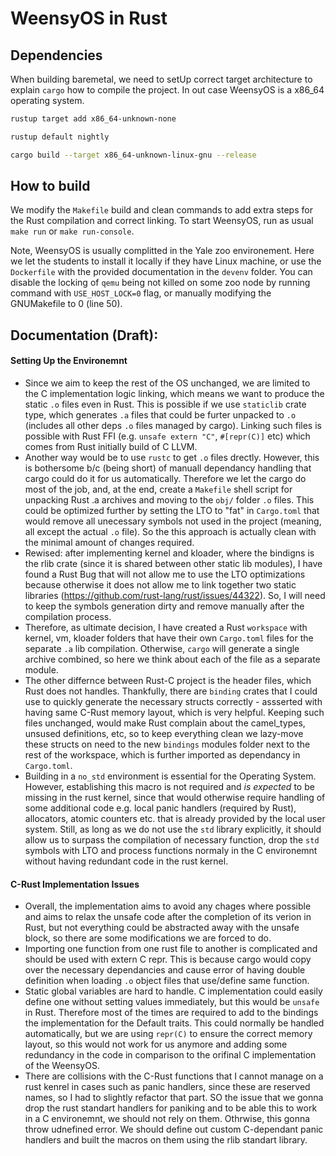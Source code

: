 # WeensyOS in Rust

## Dependencies

When building baremetal, we need to setUp correct target architecture to explain `cargo` how to compile the project. In out case WeensyOS is a x86_64 operating system.

```bash
rustup target add x86_64-unknown-none
```

```bash
rustup default nightly
```

```bash
cargo build --target x86_64-unknown-linux-gnu --release
```

## How to build

We modify the `Makefile` build and clean commands to add extra steps for the Rust compilation and correct linking. To start WeensyOS, run as usual `make run` or `make run-console`.

Note, WeensyOS is usually complitted in the Yale zoo environement. Here we let the students to install it locally if they have Linux machine, or use the `Dockerfile` with the provided documentation in the `devenv` folder. You can disable the locking of `qemu` being not killed on some zoo node by running command with `USE_HOST_LOCK=0` flag, or manually modifying the GNUMakefile to 0 (line 50).

## Documentation (Draft):

#### Setting Up the Environemnt

- Since we aim to keep the rest of the OS unchanged, we are limited to the C implementation logic linking, which means we want to produce the static `.o` files even in Rust. This is possible if we use `staticlib` crate type, which generates `.a` files that could be furter unpacked to `.o` (includes all other deps `.o` files managed by cargo). Linking such files is possible with Rust FFI (e.g. `unsafe extern "C"`, `#[repr(C)]` etc) which comes from Rust initially build of C LLVM.
- Another way would be to use `rustc` to get `.o` files drectly. However, this is bothersome b/c (being short) of manuall dependancy handling that cargo could do it for us automatically. Therefore we let the cargo do most of the job, and, at the end, create a `Makefile` shell script for unpacking Rust .a archives and moving to the `obj/` folder `.o` files. This could be optimized further by setting the LTO to "fat" in `Cargo.toml` that would remove all unecessary symbols not used in the project (meaning, all except the actual `.o` file). So the this approach is actually clean with the minimal amount of changes required.
- Rewised: after implementing kernel and kloader, where the bindigns is the rlib crate (since it is shared between other static lib modules), I have found a Rust Bug that will not allow me to use the LTO optimizations because otherwise it does not allow me to link together two static libraries (https://github.com/rust-lang/rust/issues/44322). So, I will need to keep the symbols generation dirty and remove manually after the compilation process. 
- Therefore, as ultimate decision, I have created a Rust `workspace` with kernel, vm, kloader folders that have their own `Cargo.toml` files for the separate `.a` lib compilation. Otherwise, `cargo` will generate a single archive combined, so here we think about each of the file as a separate module.
- The other differnce between Rust-C project is the header files, which Rust does not handles. Thankfully, there are `binding` crates that I could use to quickly generate the necessary structs correctly - assserted with having same C-Rust memory layout, which is very helpful. Keeping such files unchanged, would make Rust complain about the camel_types, unsused definitions, etc, so to keep everything clean we lazy-move these structs on need to the new `bindings` modules folder next to the rest of the workspace, which is further imported as dependancy in `Cargo.toml`. 
- Building in a `no_std` environment is essential for the Operating System. However, establishing this macro is not required and *is expected* to be missing in the rust kernel, since that would otherwise require handling of some additional code e.g. local panic handlers (required by Rust), allocators, atomic counters etc. that is already provided by the local user system. Still, as long as we do not use the `std` library explicitly, it should allow us to surpass the compilation of necessary function, drop the `std` symbols with LTO and process functions normaly in the C environemnt without having redundant code in the rust kernel.

#### C-Rust Implementation Issues

- Overall, the implementation aims to avoid any chages where possible and aims to relax the unsafe code after the completion of its verion in Rust, but not everything could be abstracted away with the unsafe block, so there are some modifications we are forced to do.
- Importing one function from one rust file to another is complicated and should be used with extern C repr. This is because cargo would copy over the necessary dependancies and cause error of having double definition when loading `.o` object files that use/define same function.
- Static global variables are hard to handle. C implementation could easily define one without setting values immediately, but this would be `unsafe` in Rust. Therefore most of the times are required to add to the bindings the implementation for the Default traits. This could normally be handled automatically, but we are using `repr(C)` to ensure the correct memory layout, so this would not work for us anymore and adding some redundancy in the code in comparison to the orifinal C implementation of the WeensyOS.
- There are collisions with the C-Rust functions that I cannot manage on a rust kenrel in cases such as panic handlers, since these are reserved names, so I had to slightly refactor that part. SO the issue that we gonna drop the rust standart handlers for paniking and to be able this to work in a C environemnt, we should not rely on them. Othrwise, this gonna throw udnefined error. We should define out custom C-dependant panic handlers and built the macros on them using the rlib standart library.